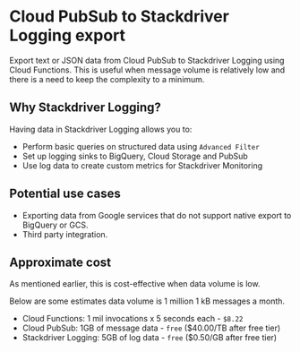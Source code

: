 # Cloud PubSub to Stackdriver Logging export
Export text or JSON data from Cloud PubSub to Stackdriver Logging using Cloud Functions. This is useful when message volume is relatively low and there is a need to keep the complexity to a minimum.

## Why Stackdriver Logging?

Having data in Stackdriver Logging allows you to:
* Perform basic queries on structured data using `Advanced Filter`
* Set up logging sinks to BigQuery, Cloud Storage and PubSub
* Use log data to create custom metrics for Stackdriver Monitoring

## Potential use cases
* Exporting data from Google services that do not support native export to BigQuery or GCS.
* Third party integration.

## Approximate cost
As mentioned earlier, this is cost-effective when data volume is low.

Below are some estimates data volume is 1 million 1 kB messages a month.
* Cloud Functions: 1 mil invocations x 5 seconds each - `$8.22`
* Cloud PubSub: 1GB of message data - `free` ($40.00/TB after free tier)
* Stackdriver Logging: 5GB of log data - `free` ($0.50/GB after free tier)